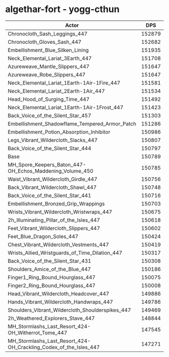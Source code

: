# algethar-fort - yogg-cthun
| Actor | DPS | Increase |
|---|:---:|:---:|
|Chronocloth_Sash_Leggings_447|152879|1.39%|
|Chronocloth_Gloves_Sash_447|152682|1.26%|
|Embellishment_Blue_Silken_Lining|151935|0.76%|
|Neck_Elemental_Lariat_3Earth_447|151708|0.61%|
|Azureweave_Mantle_Slippers_447|151647|0.57%|
|Azureweave_Robe_Slippers_447|151647|0.57%|
|Neck_Elemental_Lariat_1Earth-1Air-1Fire_447|151581|0.53%|
|Neck_Elemental_Lariat_2Earth-1Air_447|151534|0.49%|
|Head_Hood_of_Surging_Time_447|151492|0.47%|
|Neck_Elemental_Lariat_1Earth-1Air-1Frost_447|151423|0.42%|
|Back_Voice_of_the_Silent_Star_457|151303|0.34%|
|Embellishment_Shadowflame_Tempered_Armor_Patch|151286|0.33%|
|Embellishment_Potion_Absorption_Inhibitor|150986|0.13%|
|Legs_Vibrant_Wildercloth_Slacks_447|150807|0.01%|
|Back_Voice_of_the_Silent_Star_444|150797|0.01%|
|Base|150789|0.00%|
|MH_Spore_Keepers_Baton_447-OH_Echos_Maddening_Volume_450|150785|0.00%|
|Waist_Vibrant_Wildercloth_Girdle_447|150756|-0.02%|
|Back_Vibrant_Wildercloth_Shawl_447|150748|-0.03%|
|Back_Voice_of_the_Silent_Star_441|150716|-0.05%|
|Embellishment_Bronzed_Grip_Wrappings|150703|-0.06%|
|Wrists_Vibrant_Wildercloth_Wristwraps_447|150675|-0.08%|
|2h_Illuminating_Pillar_of_the_Isles_447|150618|-0.11%|
|Feet_Vibrant_Wildercloth_Slippers_447|150602|-0.12%|
|Feet_Blue_Dragon_Soles_447|150424|-0.24%|
|Chest_Vibrant_Wildercloth_Vestments_447|150419|-0.25%|
|Wrists_Allied_Wristguards_of_Time_Dilation_447|150317|-0.31%|
|Back_Voice_of_the_Silent_Star_431|150308|-0.32%|
|Shoulders_Amice_of_the_Blue_447|150186|-0.40%|
|Finger1_Ring_Bound_Hourglass_447|150075|-0.47%|
|Finger2_Ring_Bound_Hourglass_447|150008|-0.52%|
|Head_Vibrant_Wildercloth_Headcover_447|149886|-0.60%|
|Hands_Vibrant_Wildercloth_Handwraps_447|149786|-0.67%|
|Shoulders_Vibrant_Wildercloth_Shoulderspikes_447|149469|-0.88%|
|2h_Weathered_Explorers_Stave_447|148844|-1.29%|
|MH_Stormlashs_Last_Resort_424-OH_Witherrot_Tome_447|147545|-2.15%|
|MH_Stormlashs_Last_Resort_424-OH_Crackling_Codex_of_the_Isles_447|147271|-2.33%|
